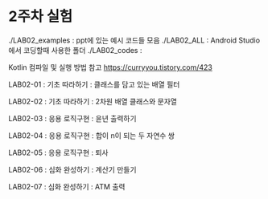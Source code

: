 # 2주차 실험

./LAB02_examples : ppt에 있는 예시 코드들 모음
./LAB02_ALL : Android Studio에서 코딩할때 사용한 폴더
./LAB02_codes : 

Kotlin 컴파일 및 실행 방법 참고 https://curryyou.tistory.com/423

LAB02-01 : 기초 따라하기 : 클래스를 담고 있는 배열 필터

LAB02-02 : 기초 따라하기 : 2차원 배열 클래스와 문자열

LAB02-03 : 응용 로직구현 : 윤년 출력하기

LAB02-04 : 응용 로직구현 : 합이 n이 되는 두 자연수 쌍

LAB02-05 : 응용 로직구현 : 퇴사

LAB02-06 : 심화 완성하기 : 계산기 만들기

LAB02-07 : 심화 완성하기 : ATM 출력
